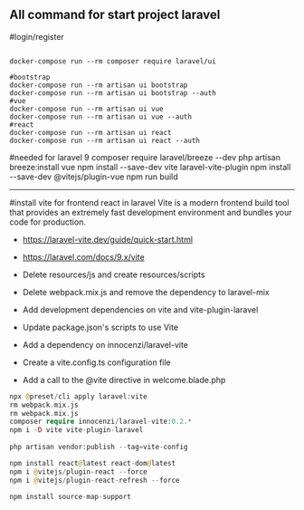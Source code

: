 All command for start project laravel
---

#login/register
```shell
	
docker-compose run --rm composer require laravel/ui

#bootstrap
docker-compose run --rm artisan ui bootstrap
docker-compose run --rm artisan ui bootstrap --auth
#vue
docker-compose run --rm artisan ui vue
docker-compose run --rm artisan ui vue --auth
#react
docker-compose run --rm artisan ui react
docker-compose run --rm artisan ui react --auth
```

#needed for laravel 9
composer require laravel/breeze --dev
php artisan breeze:install vue
npm install --save-dev vite laravel-vite-plugin
npm install --save-dev @vitejs/plugin-vue
npm run build

---
#install vite for frontend react in laravel
Vite is a modern frontend build tool that provides an extremely fast development environment and bundles your code for production.

- https://laravel-vite.dev/guide/quick-start.html
- https://laravel.com/docs/9.x/vite

- Delete resources/js and create resources/scripts 
- Delete webpack.mix.js and remove the dependency to laravel-mix 
- Add development dependencies on vite and vite-plugin-laravel 
- Update package.json's scripts to use Vite 
- Add a dependency on innocenzi/laravel-vite 
- Create a vite.config.ts configuration file 
- Add a call to the @vite directive in welcome.blade.php

```php
npx @preset/cli apply laravel:vite 
rm webpack.mix.js
rm webpack.mix.js
composer require innocenzi/laravel-vite:0.2.*
npm i -D vite vite-plugin-laravel
 
php artisan vendor:publish --tag=vite-config

npm install react@latest react-dom@latest
npm i @vitejs/plugin-react --force
npm i @vitejs/plugin-react-refresh --force

npm install source-map-support
```